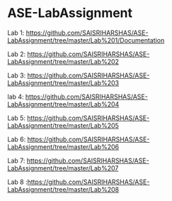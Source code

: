 # ASE-LabAssignment

Lab 1: https://github.com/SAISRIHARSHAS/ASE-LabAssignment/tree/master/Lab%201/Documentation

Lab 2: https://github.com/SAISRIHARSHAS/ASE-LabAssignment/tree/master/Lab%202

Lab 3: https://github.com/SAISRIHARSHAS/ASE-LabAssignment/tree/master/Lab%203

lab 4: https://github.com/SAISRIHARSHAS/ASE-LabAssignment/tree/master/Lab%204

Lab 5: https://github.com/SAISRIHARSHAS/ASE-LabAssignment/tree/master/Lab%205

Lab 6: https://github.com/SAISRIHARSHAS/ASE-LabAssignment/tree/master/Lab%206

Lab 7: https://github.com/SAISRIHARSHAS/ASE-LabAssignment/tree/master/Lab%207

Lab 8 :https://github.com/SAISRIHARSHAS/ASE-LabAssignment/tree/master/Lab%208
